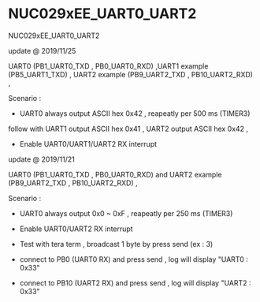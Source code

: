 # NUC029xEE_UART0_UART2
 NUC029xEE_UART0_UART2


update @ 2019/11/25

UART0 (PB1_UART0_TXD , PB0_UART0_RXD) ,UART1 example (PB5_UART1_TXD) , UART2 example (PB9_UART2_TXD , PB10_UART2_RXD) , 

Scenario : 

- UART0 always output ASCII hex 0x42 , reapeatly per 500 ms (TIMER3)

follow with UART1 output ASCII hex 0x41 , UART2 output ASCII hex 0x42 , 

- Enable UART0/UART1/UART2 RX interrupt 


update @ 2019/11/21

UART0 (PB1_UART0_TXD , PB0_UART0_RXD) and UART2 example (PB9_UART2_TXD , PB10_UART2_RXD) , 

Scenario : 

- UART0 always output 0x0 ~ 0xF , reapeatly per 250 ms (TIMER3)

- Enable UART0/UART2 RX interrupt 

- Test with tera term , broadcast 1 byte by press send (ex : 3)

- connect to PB0 (UART0 RX) and press send , log will display "UART0 : 0x33"

- connect to PB10 (UART2 RX) and press send , log will display "UART2 : 0x33"
